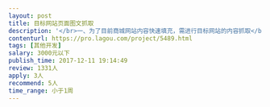 ```yaml
---                
layout: post       
title: 目标网站页面图文抓取           
description: '</br>一、为了目前商城网站内容快速填充，需进行目标网站的内容抓取</br>二、目前只进行目标区域的数据内容收集，量不是特别大</br>三、时间上非常赶，最好3个工作日以内完成整体数据收集</br>'     
contenturl: https://pro.lagou.com/project/5489.html      
tags: [其他开发]            
salary: 3000元以下          
publish_time: 2017-12-11 19:14:49         
review: 1331人                   
apply: 3人                   
recommend: 5人                   
time_range: 小于1周              
---                 
```

